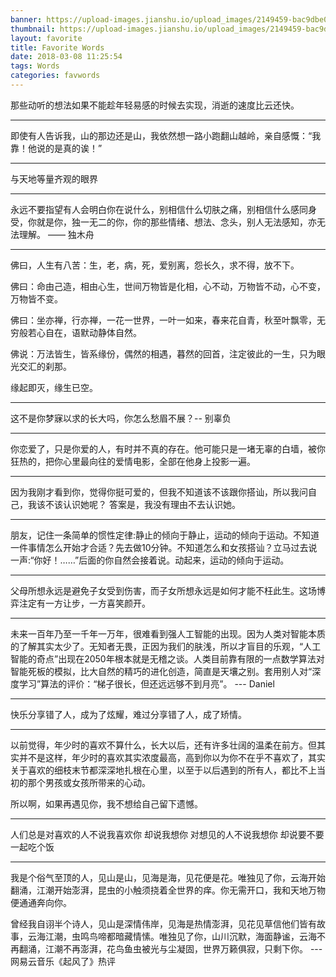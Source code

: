 ```yaml
---
banner: https://upload-images.jianshu.io/upload_images/2149459-bac9dbe02251a62d.jpg?imageMogr2/auto-orient/strip%7CimageView2/2/w/700
thumbnail: https://upload-images.jianshu.io/upload_images/2149459-bac9dbe02251a62d.jpg?imageMogr2/auto-orient/strip%7CimageView2/2/w/700 
layout: favorite
title: Favorite Words
date: 2018-03-08 11:25:54
tags: Words
categories: favwords
---
```


那些动听的想法如果不能趁年轻易感的时候去实现，消逝的速度比云还快。

--- ---

即使有人告诉我，山的那边还是山，我依然想一路小跑翻山越岭，亲自感慨：“我靠！他说的是真的诶！”

--- ---

与天地等量齐观的眼界

--- ---

永远不要指望有人会明白你在说什么，别相信什么切肤之痛，别相信什么感同身受，你就是你，独一无二的你，你的那些情绪、想法、念头，别人无法感知，亦无法理解。 —— 独木舟

--- ---
<!--more-->
佛曰，人生有八苦：生，老，病，死，爱别离，怨长久，求不得，放不下。 ﻿

佛曰：命由己造，相由心生，世间万物皆是化相，心不动，万物皆不动，心不变，万物皆不变。﻿

佛曰：坐亦禅，行亦禅，一花一世界，一叶一如来，春来花自青，秋至叶飘零，无穷般若心自在，语默动静体自然。 ﻿

佛说：万法皆生，皆系缘份，偶然的相遇，暮然的回首，注定彼此的一生，只为眼光交汇的刹那。 ﻿

缘起即灭，缘生已空。

--- ---

这不是你梦寐以求的长大吗，你怎么愁眉不展？-- 别辜负

--- ---

你恋爱了，只是你爱的人，有时并不真的存在。他可能只是一堵无辜的白墙，被你狂热的，把你心里最向往的爱情电影，全部在他身上投影一遍。

--- ---

因为我刚才看到你，觉得你挺可爱的，但我不知道该不该跟你搭讪，所以我问自己，我该不该认识她呢？
答案是，我没有理由不去认识她。

--- ---

朋友，记住一条简单的惯性定律:静止的倾向于静止，运动的倾向于运动。不知道一件事情怎么开始才合适？先去做10分钟。不知道怎么和女孩搭讪？立马过去说一声:“你好！……”后面的你自然会接着说。动起来，运动的倾向于运动。

--- ---

父母所想永远是避免子女受到伤害，而子女所想永远是如何才能不枉此生。这场博弈注定有一方让步，一方喜笑颜开。

--- ---

未来一百年乃至一千年一万年，很难看到强人工智能的出现。因为人类对智能本质的了解其实太少了。无知者无畏，正因为我们的肤浅，所以才盲目的乐观，“人工智能的奇点”出现在2050年根本就是无稽之谈。人类目前靠有限的一点数学算法对智能死板的模拟，比大自然的精巧的进化创造，简直是天壤之别。套用别人对“深度学习”算法的评价：“梯子很长，但还远远够不到月亮”。
--- Daniel

--- ---

快乐分享错了人，成为了炫耀，难过分享错了人，成了矫情。

--- ---

以前觉得，年少时的喜欢不算什么，长大以后，还有许多壮阔的温柔在前方。但其实并不是这样，年少时的喜欢其实浓度最高，高到你以为你不在乎不喜欢了，其实关于喜欢的细枝末节都深深地扎根在心里，以至于以后遇到的所有人，都比不上当初的那个男孩或女孩所带来的心动。

所以啊，如果再遇见你，我不想给自己留下遗憾。

--- ---

人们总是对喜欢的人不说我喜欢你 却说我想你 
对想见的人不说我想你 却说要不要一起吃个饭

--- ---

我是个俗气至顶的人，见山是山，见海是海，见花便是花。唯独见了你，云海开始翻涌，江潮开始澎湃，昆虫的小触须挠着全世界的痒。你无需开口，我和天地万物便通通奔向你。

曾经我自诩半个诗人，见山是深情伟岸，见海是热情澎湃，见花见草信他们皆有故事，云海江潮，虫鸣鸟啼都暗藏情愫。唯独见了你，山川沉默，海面静谧，云海不再翻涌，江潮不再澎湃，花鸟鱼虫被光与尘凝固，世界万籁俱寂，只剩下你。
--- 网易云音乐《起风了》热评

